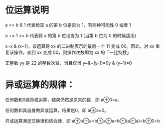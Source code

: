 # 位运算说明

a >> b & 1 代表检查 a 的第 b 位是否为 1，有两种可能性 0 或者 1

a += 1 << b 代表将 a 的第 b 位设置为 1 (当第 b 位为 0 的时候适用)

x=x & (x−1)，该运算将 xx 的二进制表示的最后一个 11 变成 00。因此，对 xx 重复该操作，直到 xx 变成 00，则操作次数即为 xx 的「一比特数」

正整数 yy 是 22 的整数次幂，当且仅当 y~\&~(y-1)=0y & (y−1)=0

# 异或运算的规律：

任何数和0做异或运算，结果仍然是原来的数，即 a⊕0=a。

任何数和其自身做异或运算，结果是0，即 a⊕a=0。

异或运算满足交换律和结合律，即 a⊕b⊕a=b⊕a⊕a=b⊕(a⊕a)=b⊕0=b


